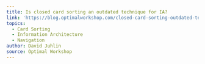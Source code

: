 ```yaml
---
title: Is closed card sorting an outdated technique for IA?
link: 'https://blog.optimalworkshop.com/closed-card-sorting-outdated-technique-ia'
topics:
  - Card Sorting
  - Information Architecture
  - Navigation
author: David Juhlin
source: Optimal Workshop
---
```


